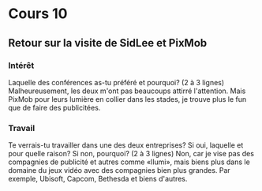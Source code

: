 # Cours 10
## Retour sur la visite de SidLee et PixMob

### Intérêt
Laquelle des conférences as-tu préféré et pourquoi? (2 à 3 lignes) 
Malheureusement, les deux m'ont pas beaucoups attirré l'attention. Mais PixMob pour leurs lumière en collier dans les stades, je trouve plus le fun que de faire des publicitées.

### Travail
Te verrais-tu travailler dans une des deux entreprises? Si oui, laquelle et pour quelle raison? Si non, pourquoi? (2 à 3 lignes)
Non, car je vise pas des compagnies de publicité et autres comme «Ilumi», mais biens plus dans le domaine du jeux vidéo avec des compagnies bien plus grandes. Par exemple, Ubisoft, Capcom, Bethesda et biens d'autres.
